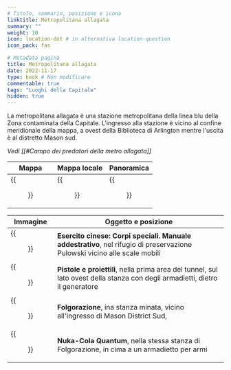 ```yaml
---
# Titolo, sommario, posizione e icona
linktitle: Metropolitana allagata
summary: ""
weight: 10
icon: location-dot # in alternativa location-question
icon_pack: fas

# Metadata pagina
title: Metropolitana allagata
date: 2022-11-17
type: book # Non modificare
commentable: true
tags: "Luoghi della Capitale"
hidden: true
---
```



La metropolitana allagata è una stazione metropolitana della linea blu della Zona contaminata della Capitale. L'ingresso alla stazione è vicino al confine meridionale della mappa, a ovest della Biblioteca di Arlington mentre l'uscita è al distretto Mason sud.

*Vedi [[#Campo dei predatori della metro allagata]]*

| Mappa | Mappa locale | Panoramica |
| ----- | ------------ | ---------- |
|  {{<figure src="Minuteman_Metro_loc.webp">}} | {{<figure src="Metro_Flooded_Metro.webp">}}  |  {{<figure src="Flooded_Metro_interior.webp">}} |

| Immagine                                           | Oggetto e posizione                                                                                                           |
| -------------------------------------------------- | ----------------------------------------------------------------------------------------------------------------------------- |
| {{<figure src="Flooded_metro_Pulaski.webp">}}                    | **Esercito cinese: Corpi speciali. Manuale addestrativo**, nel rifugio di preservazione Pulowski vicino alle scale mobili     |
| {{<figure src="Guns_and_Bullets_Minutemen_Metro_station.webp">}} | **Pistole e proiettili**, nella prima area del tunnel, sul lato ovest della stanza con degli armadietti, dietro il generatore | 
| {{<figure src="Shocker_glove_(note)_Minuteman_MS.webp">}}        | **Folgorazione**, ina stanza minata, vicino all'ingresso di Mason District Sud,                                               |
| {{<figure src="NCQ_Minutemen_Metro_station.jpg">}}               | **Nuka-Cola Quantum**, nella stessa stanza di Folgorazione, in cima a un armadietto per armi                                  |
